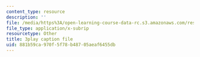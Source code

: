 ```yaml
---
content_type: resource
description: ''
file: /media/https%3A/open-learning-course-data-rc.s3.amazonaws.com/res-6-007-signals-and-systems-spring-2011/881b59ca970f5f78b48705aeaf6455db_8g4UudyOetE.vtt
file_type: application/x-subrip
resourcetype: Other
title: 3play caption file
uid: 881b59ca-970f-5f78-b487-05aeaf6455db
---
```

